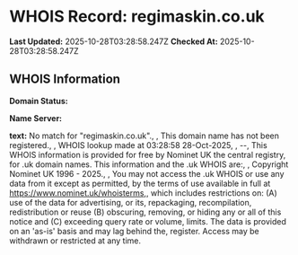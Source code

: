 # WHOIS Record: regimaskin.co.uk

**Last Updated:** 2025-10-28T03:28:58.247Z
**Checked At:** 2025-10-28T03:28:58.247Z

## WHOIS Information

**Domain Status:** 

**Name Server:** 

**text:** No match for "regimaskin.co.uk"., , This domain name has not been registered., , WHOIS lookup made at 03:28:58 28-Oct-2025, , --, This WHOIS information is provided for free by Nominet UK the central registry, for .uk domain names. This information and the .uk WHOIS are:, , Copyright Nominet UK 1996 - 2025., , You may not access the .uk WHOIS or use any data from it except as permitted, by the terms of use available in full at https://www.nominet.uk/whoisterms,, which includes restrictions on: (A) use of the data for advertising, or its, repackaging, recompilation, redistribution or reuse (B) obscuring, removing, or hiding any or all of this notice and (C) exceeding query rate or volume, limits. The data is provided on an 'as-is' basis and may lag behind the, register. Access may be withdrawn or restricted at any time.

